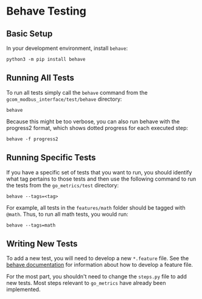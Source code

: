 # Behave Testing

## Basic Setup
In your development environment, install `behave`:
```
python3 -m pip install behave
```

## Running All Tests

To run all tests simply call the `behave` command from the `gcom_modbus_interface/test/behave` directory:
```
behave
```

Because this might be too verbose, you can also run behave with the progress2 format, which shows dotted progress for each executed step:
```
behave -f progress2
```

## Running Specific Tests
If you have a specific set of tests that you want to run, you should identify what tag pertains to those tests and then use the following command to run the tests from the `go_metrics/test` directory:
```
behave --tags=<tag>
```
For example, all tests in the `features/math` folder should be tagged with `@math`. Thus, to run all math tests, you would run:
```
behave --tags=math
```

## Writing New Tests
To add a new test, you will need to develop a new `*.feature` file. See the [behave documentation](https://behave.readthedocs.io/en/stable/tutorial.html) for information about how to develop a feature file.

For the most part, you shouldn't need to change the `steps.py` file to add new tests. Most steps relevant to `go_metrics` have already been implemented.